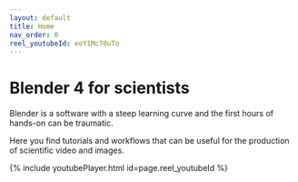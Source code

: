 ```yaml
---
layout: default
title: Home
nav_order: 0
reel_youtubeId: eoY1Mc70uTo
---
```



# Blender 4 for scientists

Blender is a software with a steep learning curve and the first hours of hands-on can be traumatic. 

Here you find tutorials and workflows that can be useful for the production of scientific video and images.

{% include youtubePlayer.html id=page.reel_youtubeId %}


